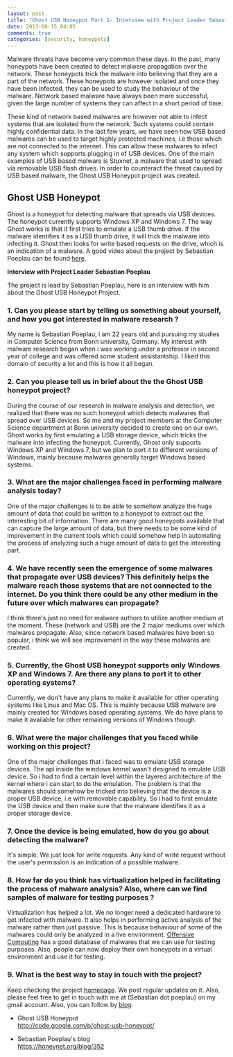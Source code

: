 ```yaml
---
layout: post
title: "Ghost USB Honeypot Part 1- Interview with Project Leader Sebastian Poeplau"
date: 2013-06-15 04:05
comments: true
categories: [security, honeypots]
---
```


<p>Malware threats have become very common these days. In the past, many honeypots have been created to detect malware propagation over the network. These honeypots trick the malware into believing that they are a part of the network. These honeypots are however isolated and once they have been infected, they can be used to study the behaviour of the malware. Network based malware have always been more successful, given the large number of systems they can affect in a short period of time.</p>

<!-- more -->


<p>These kind of network based malwares are however not able to infect systems that are isolated from the network. Such systems could contain highly confidential data. In the last few years, we have seen how USB based malwares can be used to target highly protected machines, i.e those which are not connected to the internet. This can allow these malwares to infect any system which supports plugging in of USB devices. One of the main examples of USB based malware is Stuxnet, a malware that used to spread via removable USB flash drives. In order to counteract the threat caused by USB based malware, the Ghost USB Honeypot project was created.</p>
	
<h2>Ghost USB Honeypot</h2>

<p>Ghost is a honeypot for detecting malware that spreads via USB devices. The honeypot currently supports Windows XP and Windows 7. The way Ghost works is that it first tries to emulate a USB thumb drive. If the malware identifies it as a  USB thumb drive, it will trick the malware into infecting it. Ghost then looks for write based requests on the drive, which is an indication of a malware. A good video about the project by Sebastian Poeplau can be found <a href ="http://www.youtube.com/watch?v=9G9oo3b9qR4">here</a>.</p>

<b>Interview with Project Leader Sebastian Poeplau</b>

<p>The project is lead by Sebastian Poeplau, here is an interview with him about the Ghost USB Honeypot Project.</p>

<h3>1. Can you please start by telling us something about yourself, and how you got interested in malware research ?</h3>

<p>My name is Sebastian Poeplau, i am 22 years old and pursuing my studies in Computer Science from Bonn university, Germany. My interest with malware research began when i was working under a professor in second year of college and was offered some student assistantship. I liked this domain of security a lot and this is how it all began.</p>

<h3>2. Can you please tell us in brief about the the Ghost USB honeypot project?</h3>

<p>During the course of our research in malware analysis and detection, we realized that there was no such honeypot which detects malwares that spread over USB devices.  So me and my project members at the Computer Science department at Bonn university decided to create one on our own. Ghost works by first emulating a USB storage device, which tricks the malware into infecting the honeypot. Currently, Ghost only supports Windows XP and Windows 7, but we plan to port it to different versions of Windows, mainly because malwares generally target Windows based systems.</p>
 
<h3>3. What are the major challenges faced in performing malware analysis today?</h3>	

<p>One of the major challenges is to be able to somehow analyze the huge amount of data that could be written to a honeypot to extract out the interesting bit of information. There are many good honeypots available that can capture the large amount of data, but there needs to be some kind of improvement in the current tools which could somehow help in automating the process of analyzing such a huge amount of data to get the interesting part.</p>

<h3>4. We have recently seen the emergence of some malwares that propagate over USB devices? This definitely helps the malware reach those systems that are not connected to the internet. Do you think there could be any other medium in the future over which malwares can propagate?</h3>

<p>I think there's just no need for malware authors to utilize another medium at the moment. These (network and USB) are the 2 major mediums over which malwares propagate. Also, since network based malwares have been so popular, i think we will see improvement in the way these malwares are created.</p>	
	

<h3>5. Currently, the Ghost USB honeypot supports only Windows XP and Windows 7. Are there any plans to port it to other operating systems?</h3>

<p>Currently, we don't have any plans to make it available for other operating systems like Linux and Mac OS. This is mainly because USB malware are mainly created for Windows based operating systems. We do have plans to make it available for other remaining versions of Windows though.</p>

<h3>6. What were the major challenges that you faced while working on this project?</h3>

<p>One of the major challenges that i faced was to emulate USB storage devices. The api inside the windows kernel wasn't designed to emulate USB device. So i had to find a certain level within the layered architecture of the kernel where i can start to do the emulation. The problem is that the malwares should somehow be tricked into believing that the device is a proper USB device, i.e with removable capability. So i had to first emulate the USB device and then make sure that the malware identifies it as a proper storage device.
	
	
	
<h3>7. Once the device is being emulated, how do you go about detecting the malware?</h3>

<p>It's simple. We just look for write requests. Any kind of write request without the user's permission is an indication of a possible malware.</p>

<h3>8. How far do you think has virtualization helped in facilitating the process of malware analysis? Also, where can we find samples of malware for testing purposes ?</h3>

<p>Virtualization has helped a lot. We no longer need a dedicated hardware to get infected with malware. It also helps in performing active analysis of the malware rather than just passive. This is because behaviour  of some of the malwares could only be analyzed in a live environment. <a href ="http://www.offensivecomputing.net/">Offensive Computing</a> has a good database of malwares that we can use for testing purposes. Also, people can now deploy their own honeypots in a virtual environment and use it for testing.</p>

<h3>9. What is the best way to stay in touch with the project?</h3>

<p>Keep checking the project <a href ="http://code.google.com/p/ghost-usb-honeypot/">homepage</a>. We post regular updates on it. Also, please feel free to get in touch with me at (Sebastian dot poeplau) on my gmail account. Also, you can follow by <a href="https://honeynet.org/blog/352">blog</a>.</p>
	

<ul>
<li><p>Ghost USB Honeypot</br><a href ="http://code.google.com/p/ghost-usb-honeypot/">http://code.google.com/p/ghost-usb-honeypot/</a></p>
</li>
<li><p>Sebastian Poeplau's blog</br><a href ="https://honeynet.org/blog/352">https://honeynet.org/blog/352</a></p></li>

 </ul>